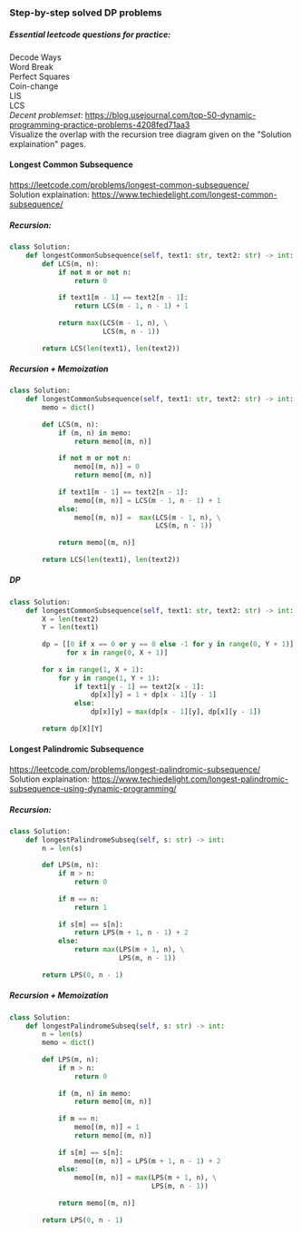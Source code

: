 ### Step-by-step solved DP problems
##### Essential leetcode questions for practice:
Decode Ways <br />
Word Break <br />
Perfect Squares <br />
Coin-change <br />
LIS <br />
LCS <br /> 
_Decent problemset:_ https://blog.usejournal.com/top-50-dynamic-programming-practice-problems-4208fed71aa3 <br />
Visualize the overlap with the recursion tree diagram given on the "Solution explaination" pages. 
#### Longest Common Subsequence
https://leetcode.com/problems/longest-common-subsequence/ <br />
Solution explaination: https://www.techiedelight.com/longest-common-subsequence/ <br />

##### Recursion:
```py
class Solution:
    def longestCommonSubsequence(self, text1: str, text2: str) -> int:
        def LCS(m, n):
            if not m or not n:
                return 0
            
            if text1[m - 1] == text2[n - 1]:
                return LCS(m - 1, n - 1) + 1
                
            return max(LCS(m - 1, n), \
                       LCS(m, n - 1))
        
        return LCS(len(text1), len(text2))
```

##### Recursion + Memoization
```py
class Solution:
    def longestCommonSubsequence(self, text1: str, text2: str) -> int:
        memo = dict()
        
        def LCS(m, n):
            if (m, n) in memo:
                return memo[(m, n)]
            
            if not m or not n:
                memo[(m, n)] = 0
                return memo[(m, n)]
            
            if text1[m - 1] == text2[n - 1]:
                memo[(m, n)] = LCS(m - 1, n - 1) + 1
            else:
                memo[(m, n)] =  max(LCS(m - 1, n), \
                                    LCS(m, n - 1))
            
            return memo[(m, n)]
        
        return LCS(len(text1), len(text2))
```

##### DP
```py
class Solution:
    def longestCommonSubsequence(self, text1: str, text2: str) -> int:
        X = len(text2)
        Y = len(text1)
        
        dp = [[0 if x == 0 or y == 0 else -1 for y in range(0, Y + 1)] \
              for x in range(0, X + 1)]
        
        for x in range(1, X + 1):
            for y in range(1, Y + 1):
                if text1[y - 1] == text2[x - 1]:
                    dp[x][y] = 1 + dp[x - 1][y - 1]
                else:
                    dp[x][y] = max(dp[x - 1][y], dp[x][y - 1])
        
        return dp[X][Y]
```

#### Longest Palindromic Subsequence
https://leetcode.com/problems/longest-palindromic-subsequence/ <br />
Solution explaination: https://www.techiedelight.com/longest-palindromic-subsequence-using-dynamic-programming/ <br />

##### Recursion:
```py
class Solution:
    def longestPalindromeSubseq(self, s: str) -> int:
        n = len(s)
        
        def LPS(m, n):
            if m > n:
                return 0
            
            if m == n:
                return 1
            
            if s[m] == s[n]:
                return LPS(m + 1, n - 1) + 2
            else:
                return max(LPS(m + 1, n), \
                           LPS(m, n - 1))
            
        return LPS(0, n - 1)
```

##### Recursion + Memoization
```py
class Solution:
    def longestPalindromeSubseq(self, s: str) -> int:
        n = len(s)
        memo = dict()
        
        def LPS(m, n):
            if m > n:
                return 0
            
            if (m, n) in memo:
                return memo[(m, n)]
            
            if m == n:
                memo[(m, n)] = 1
                return memo[(m, n)]
            
            if s[m] == s[n]:
                memo[(m, n)] = LPS(m + 1, n - 1) + 2
            else:
                memo[(m, n)] = max(LPS(m + 1, n), \
                                   LPS(m, n - 1))
            
            return memo[(m, n)]
            
        return LPS(0, n - 1)
```